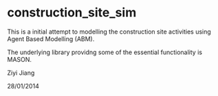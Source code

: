 construction_site_sim
=====================

This is a initial attempt to modelling the construction site activities using Agent Based Modelling (ABM).

The underlying library providng some of the essential functionality is MASON.

Ziyi Jiang

28/01/2014

